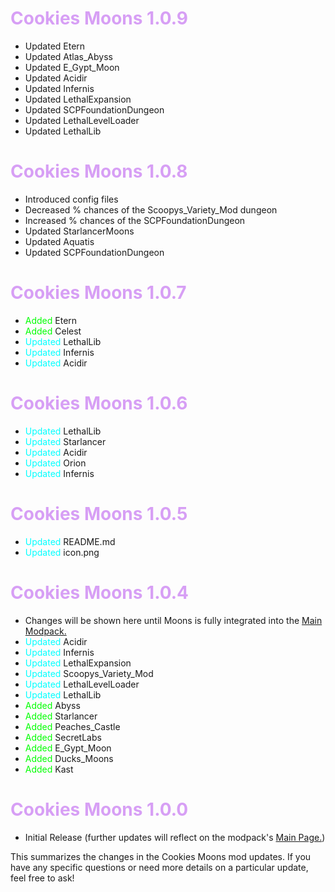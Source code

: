 # <span style="color:#d79ff5">Cookies Moons 1.0.9</span>

- Updated Etern
- Updated Atlas_Abyss
- Updated E_Gypt_Moon
- Updated Acidir
- Updated Infernis
- Updated LethalExpansion
- Updated SCPFoundationDungeon
- Updated LethalLevelLoader
- Updated LethalLib


# <span style="color:#d79ff5">Cookies Moons 1.0.8</span>

- Introduced config files
- Decreased % chances of the Scoopys_Variety_Mod dungeon
- Increased % chances of the SCPFoundationDungeon
- Updated StarlancerMoons
- Updated Aquatis
- Updated SCPFoundationDungeon

# <span style="color:#d79ff5">Cookies Moons 1.0.7</span>

- <span style="color:lime">Added</span> Etern
- <span style="color:lime">Added</span> Celest
- <span style="color:cyan">Updated</span> LethalLib
- <span style="color:cyan">Updated</span> Infernis
- <span style="color:cyan">Updated</span> Acidir


# <span style="color:#d79ff5">Cookies Moons 1.0.6</span>

- <span style="color:cyan">Updated</span> LethalLib
- <span style="color:cyan">Updated</span> Starlancer
- <span style="color:cyan">Updated</span> Acidir
- <span style="color:cyan">Updated</span> Orion
- <span style="color:cyan">Updated</span> Infernis

# <span style="color:#d79ff5">Cookies Moons 1.0.5</span>

- <span style="color:cyan">Updated</span> README.md
- <span style="color:cyan">Updated</span> icon.png

# <span style="color:#d79ff5">Cookies Moons 1.0.4</span>

- Changes will be shown here until Moons is fully integrated into the [Main Modpack.](https://thunderstore.io/c/lethal-company/p/ChocolateCookies/Cookies_Vision_Modpack/)
- <span style="color:cyan">Updated</span> Acidir
- <span style="color:cyan">Updated</span> Infernis
- <span style="color:cyan">Updated</span> LethalExpansion
- <span style="color:cyan">Updated</span> Scoopys_Variety_Mod
- <span style="color:cyan">Updated</span> LethalLevelLoader
- <span style="color:cyan">Updated</span> LethalLib
- <span style="color:lime">Added</span> Abyss
- <span style="color:lime">Added</span> Starlancer
- <span style="color:lime">Added</span> Peaches_Castle
- <span style="color:lime">Added</span> SecretLabs
- <span style="color:lime">Added</span> E_Gypt_Moon
- <span style="color:lime">Added</span> Ducks_Moons
- <span style="color:lime">Added</span> Kast

# <span style="color:#d79ff5">Cookies Moons 1.0.0</span>

- Initial Release (further updates will reflect on the modpack's [Main Page.](https://thunderstore.io/c/lethal-company/p/ChocolateCookies/Cookies_Vision_Modpack/))

This summarizes the changes in the Cookies Moons mod updates. If you have any specific questions or need more details on a particular update, feel free to ask!